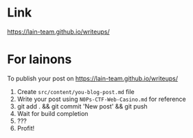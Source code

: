 # Link

https://lain-team.github.io/writeups/

# For lainons

To publish your post on https://lain-team.github.io/writeups/

1. Create `src/content/you-blog-post.md` file
2. Write your post using `N0Ps-CTF-Web-Casino.md` for reference
3. git add . && git commit 'New post' && git push
4. Wait for build completion
5. ???
6. Profit!